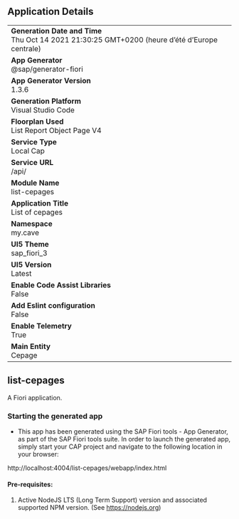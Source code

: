 ## Application Details
|               |
| ------------- |
|**Generation Date and Time**<br>Thu Oct 14 2021 21:30:25 GMT+0200 (heure d’été d’Europe centrale)|
|**App Generator**<br>@sap/generator-fiori|
|**App Generator Version**<br>1.3.6|
|**Generation Platform**<br>Visual Studio Code|
|**Floorplan Used**<br>List Report Object Page V4|
|**Service Type**<br>Local Cap|
|**Service URL**<br>/api/
|**Module Name**<br>list-cepages|
|**Application Title**<br>List of cepages|
|**Namespace**<br>my.cave|
|**UI5 Theme**<br>sap_fiori_3|
|**UI5 Version**<br>Latest|
|**Enable Code Assist Libraries**<br>False|
|**Add Eslint configuration**<br>False|
|**Enable Telemetry**<br>True|
|**Main Entity**<br>Cepage|

## list-cepages

A Fiori application.

### Starting the generated app

-   This app has been generated using the SAP Fiori tools - App Generator, as part of the SAP Fiori tools suite.  In order to launch the generated app, simply start your CAP project and navigate to the following location in your browser:

http://localhost:4004/list-cepages/webapp/index.html

#### Pre-requisites:

1. Active NodeJS LTS (Long Term Support) version and associated supported NPM version.  (See https://nodejs.org)


